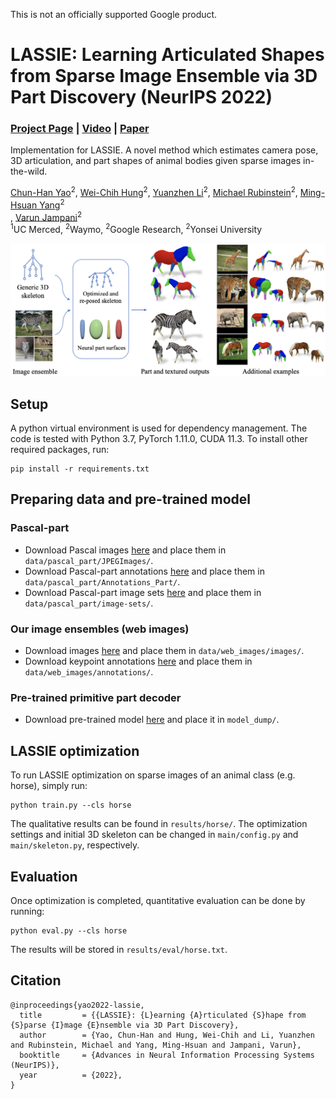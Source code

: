 This is not an officially supported Google product.

# LASSIE: Learning Articulated Shapes from Sparse Image Ensemble via 3D Part Discovery (NeurIPS 2022)
### [Project Page](https://chhankyao.github.io/lassie/) | [Video](https://youtu.be/MhQaHzC4Sn0) | [Paper](https://arxiv.org/abs/2207.03434)

Implementation for LASSIE. A novel method which estimates camera pose, 3D articulation, and part shapes of animal bodies given sparse images in-the-wild.

[Chun-Han Yao](http://people.csail.mit.edu/yzli/)<sup>2</sup>, [Wei-Chih Hung](https://hfslyc.github.io/)<sup>2</sup>, [Yuanzhen Li](http://people.csail.mit.edu/yzli/)<sup>2</sup>, [Michael Rubinstein](http://people.csail.mit.edu/mrub/)<sup>2</sup>, [Ming-Hsuan Yang](http://faculty.ucmerced.edu/mhyang/)<sup>2</sup><br>, [Varun Jampani](https://varunjampani.github.io)<sup>2</sup><br>
<sup>1</sup>UC Merced, <sup>2</sup>Waymo, <sup>2</sup>Google Research, <sup>2</sup>Yonsei University

![](figures/teaser.png)


## Setup

A python virtual environment is used for dependency management. The code is tested with Python 3.7, PyTorch 1.11.0, CUDA 11.3. To install other required packages, run:

```
pip install -r requirements.txt
```


## Preparing data and pre-trained model

### Pascal-part
* Download Pascal images [here](http://host.robots.ox.ac.uk/pascal/VOC/voc2010/#devkit) and place them in `data/pascal_part/JPEGImages/`.
* Download Pascal-part annotations [here](http://roozbehm.info/pascal-parts/pascal-parts.html) and place them in `data/pascal_part/Annotations_Part/`.
* Download Pascal-part image sets [here](https://www.dropbox.com/s/u39ygf9jhsg46ld/pascal-part.zip?dl=0) and place them in `data/pascal_part/image-sets/`.

### Our image ensembles (web images)
* Download images [here](https://www.dropbox.com/s/0stdv9pawrz19rb/images.zip?dl=0) and place them in `data/web_images/images/`.
* Download keypoint annotations [here](https://www.dropbox.com/s/s5ic5nc6ac5kqe1/annotations.zip?dl=0) and place them in `data/web_images/annotations/`.

### Pre-trained primitive part decoder
* Download pre-trained model [here](https://www.dropbox.com/s/zmgst92vyikpikf/primitive_decoder.pth?dl=0) and place it in `model_dump/`.


## LASSIE optimization

To run LASSIE optimization on sparse images of an animal class (e.g. horse), simply run:

```
python train.py --cls horse
```

The qualitative results can be found in `results/horse/`. The optimization settings and initial 3D skeleton can be changed in `main/config.py` and `main/skeleton.py`, respectively.


## Evaluation

Once optimization is completed, quantitative evaluation can be done by running:

```
python eval.py --cls horse
```

The results will be stored in `results/eval/horse.txt`.


## Citation

```
@inproceedings{yao2022-lassie,
  title         = {{LASSIE}: {L}earning {A}rticulated {S}hape from {S}parse {I}mage {E}nsemble via 3D Part Discovery},
  author        = {Yao, Chun-Han and Hung, Wei-Chih and Li, Yuanzhen and Rubinstein, Michael and Yang, Ming-Hsuan and Jampani, Varun},
  booktitle     = {Advances in Neural Information Processing Systems (NeurIPS)},
  year          = {2022},
}
```
